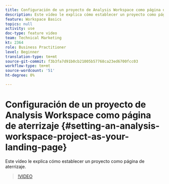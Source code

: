 ```yaml
---
title: Configuración de un proyecto de Analysis Workspace como página de aterrizaje
description: Este vídeo le explica cómo establecer un proyecto como página de aterrizaje.
feature: Workspace Basics
topics: null
activity: use
doc-type: feature video
team: Technical Marketing
kt: 2364
role: Business Practitioner
level: Beginner
translation-type: tm+mt
source-git-commit: f3b3fa7d91b0cb21005b57768ca23ed6700fcc03
workflow-type: tm+mt
source-wordcount: '51'
ht-degree: 0%

---
```



# Configuración de un proyecto de Analysis Workspace como página de aterrizaje {#setting-an-analysis-workspace-project-as-your-landing-page}

Este vídeo le explica cómo establecer un proyecto como página de aterrizaje.

>[!VIDEO](https://video.tv.adobe.com/v/25460/?quality=12)
